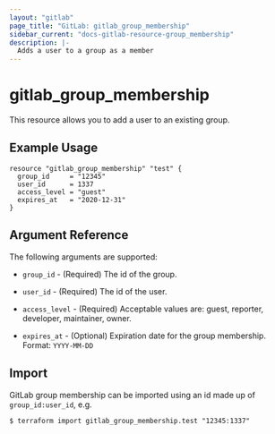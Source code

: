 ```yaml
---
layout: "gitlab"
page_title: "GitLab: gitlab_group_membership"
sidebar_current: "docs-gitlab-resource-group_membership"
description: |-
  Adds a user to a group as a member
---
```


# gitlab\_group_membership

This resource allows you to add a user to an existing group.

## Example Usage

```hcl
resource "gitlab_group_membership" "test" {
  group_id     = "12345"
  user_id      = 1337
  access_level = "guest"
  expires_at   = "2020-12-31"
}
```

## Argument Reference

The following arguments are supported:

* `group_id` - (Required) The id of the group.

* `user_id` - (Required) The id of the user.

* `access_level` - (Required)  Acceptable values are: guest, reporter, developer, maintainer, owner.

* `expires_at` - (Optional) Expiration date for the group membership. Format: `YYYY-MM-DD`

## Import

GitLab group membership can be imported using an id made up of `group_id:user_id`, e.g.

```
$ terraform import gitlab_group_membership.test "12345:1337"
```
